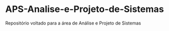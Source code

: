 # APS-Analise-e-Projeto-de-Sistemas
Repositório voltado para a área de Análise e Projeto de Sistemas
